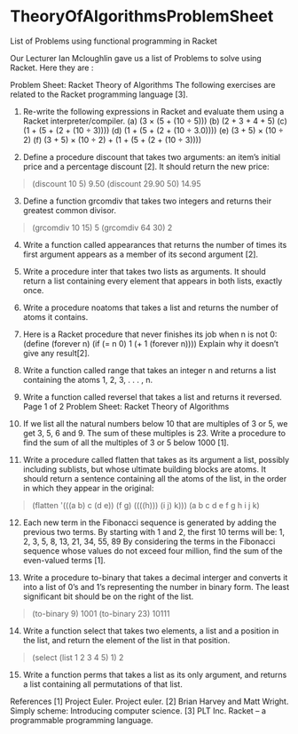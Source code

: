 # TheoryOfAlgorithmsProblemSheet
List of Problems using functional programming in Racket

Our Lecturer Ian Mcloughlin gave us a list of Problems to solve using Racket. Here they are :

Problem Sheet: Racket Theory of Algorithms
The following exercises are related to the Racket programming language [3].

1. Re-write the following expressions in Racket and evaluate them using a Racket interpreter/compiler.
(a) (3 × (5 + (10 ÷ 5)))
(b) (2 + 3 + 4 + 5)
(c) (1 + (5 + (2 + (10 ÷ 3))))
(d) (1 + (5 + (2 + (10 ÷ 3.0))))
(e) (3 + 5) × (10 ÷ 2)
(f) (3 + 5) × (10 ÷ 2) + (1 + (5 + (2 + (10 ÷ 3))))

2. Define a procedure discount that takes two arguments: an item’s initial price and a
percentage discount [2]. It should return the new price:
> (discount 10 5)
9.50
> (discount 29.90 50)
14.95

3. Define a function grcomdiv that takes two integers and returns their greatest common
divisor.
> (grcomdiv 10 15)
5
> (grcomdiv 64 30)
2

4. Write a function called appearances that returns the number of times its first argument
appears as a member of its second argument [2].

5. Write a procedure inter that takes two lists as arguments. It should return a list
containing every element that appears in both lists, exactly once.

6. Write a procedure noatoms that takes a list and returns the number of atoms it
contains.

7. Here is a Racket procedure that never finishes its job when n is not 0:
(define (forever n)
(if (= n 0)
1
(+ 1 (forever n))))
Explain why it doesn’t give any result[2].

8. Write a function called range that takes an integer n and returns a list containing
the atoms 1, 2, 3, . . . , n.

9. Write a function called reversel that takes a list and returns it reversed.
Page 1 of 2
Problem Sheet: Racket Theory of Algorithms

10. If we list all the natural numbers below 10 that are multiples of 3 or 5, we get 3, 5,
6 and 9. The sum of these multiples is 23. Write a procedure to find the sum of all
the multiples of 3 or 5 below 1000 [1].

11. Write a procedure called flatten that takes as its argument a list, possibly including
sublists, but whose ultimate building blocks are atoms. It should return a sentence
containing all the atoms of the list, in the order in which they appear in the original:
> (flatten '(((a b) c (d e)) (f g) ((((h))) (i j) k)))
(a b c d e f g h i j k)

12. Each new term in the Fibonacci sequence is generated by adding the previous two
terms. By starting with 1 and 2, the first 10 terms will be:
1, 2, 3, 5, 8, 13, 21, 34, 55, 89
By considering the terms in the Fibonacci sequence whose values do not exceed four
million, find the sum of the even-valued terms [1].

13. Write a procedure to-binary that takes a decimal interger and converts it into a
list of 0’s and 1’s representing the number in binary form. The least significant bit
should be on the right of the list.
> (to-binary 9)
1001
> (to-binary 23)
10111

14. Write a function select that takes two elements, a list and a position in the list, and
return the element of the list in that position.
> (select (list 1 2 3 4 5) 1)
2

15. Write a function perms that takes a list as its only argument, and returns a list
containing all permutations of that list.

References
[1] Project Euler. Project euler.
[2] Brian Harvey and Matt Wright. Simply scheme: Introducing computer science.
[3] PLT Inc. Racket – a programmable programming language.


